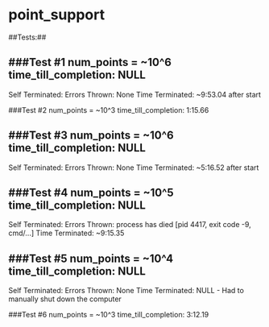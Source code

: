 # point_support

##Tests:##

###Test #1
	num_points = ~10^6
	time_till_completion: NULL
-------------------------------------------------------------------------------------
Self Terminated:
	Errors Thrown: None
	Time Terminated: ~9:53.04 after start
	
###Test #2
	num_points = ~10^3
	time_till_completion: 1:15.66
	
###Test #3
	num_points = ~10^6
	time_till_completion: NULL
-------------------------------------------------------------------------------------
Self Terminated:
	Errors Thrown: None
	Time Terminated: ~5:16.52 after start
	
###Test #4
	num_points = ~10^5
	time_till_completion: NULL
-------------------------------------------------------------------------------------
Self Terminated:
	Errors Thrown: process has died [pid 4417, exit code -9, cmd/...]
	Time Terminated: ~9:15.35
	
###Test #5
	num_points = ~10^4
	time_till_completion: NULL
-------------------------------------------------------------------------------------
Self Terminated:
	Errors Thrown: None
	Time Terminated: NULL - Had to manually shut down the computer

###Test #6
	num_points = ~10^3
	time_till_completion: 3:12.19
